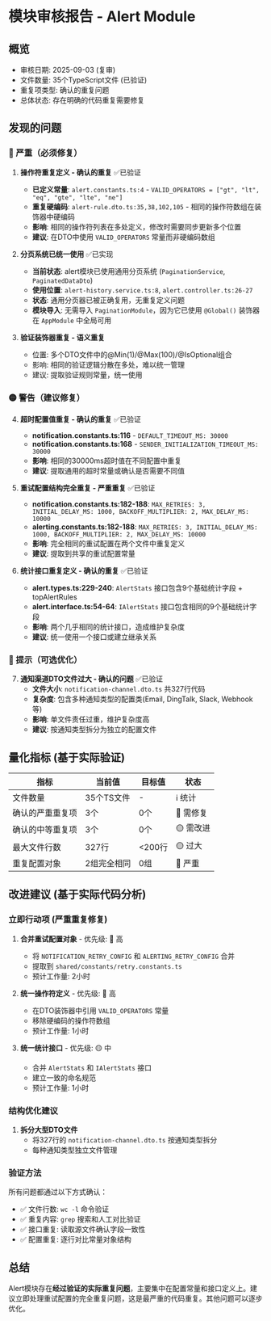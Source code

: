 # 模块审核报告 - Alert Module

## 概览
- 审核日期: 2025-09-03 (复审)
- 文件数量: 35个TypeScript文件 (已验证)
- 重复项类型: 确认的重复问题
- 总体状态: 存在明确的代码重复需要修复

## 发现的问题

### 🔴 严重（必须修复）

1. **操作符重复定义 - 确认的重复** ✅已验证
   - **已定义常量**: `alert.constants.ts:4` - `VALID_OPERATORS = ["gt", "lt", "eq", "gte", "lte", "ne"]`
   - **重复硬编码**: `alert-rule.dto.ts:35,38,102,105` - 相同的操作符数组在装饰器中硬编码
   - **影响**: 相同的操作符列表在多处定义，修改时需要同步更新多个位置
   - **建议**: 在DTO中使用 `VALID_OPERATORS` 常量而非硬编码数组

2. **分页系统已统一使用** ✅已实现
   - **当前状态**: alert模块已使用通用分页系统 (`PaginationService`, `PaginatedDataDto`)
   - **使用位置**: `alert-history.service.ts:8`, `alert.controller.ts:26-27`
   - **状态**: 通用分页器已被正确复用，无重复定义问题
   - **模块导入**: 无需导入 `PaginationModule`，因为它已使用 `@Global()` 装饰器在 `AppModule` 中全局可用

3. **验证装饰器重复 - 语义重复**
   - 位置: 多个DTO文件中的@Min(1)/@Max(100)/@IsOptional组合
   - 影响: 相同的验证逻辑分散在多处，难以统一管理
   - 建议: 提取验证规则常量，统一使用

### 🟡 警告（建议修复）

4. **超时配置值重复 - 确认的重复** ✅已验证  
   - **notification.constants.ts:116** - `DEFAULT_TIMEOUT_MS: 30000`
   - **notification.constants.ts:168** - `SENDER_INITIALIZATION_TIMEOUT_MS: 30000` 
   - **影响**: 相同的30000ms超时值在不同配置中重复
   - **建议**: 提取通用的超时常量或确认是否需要不同值

5. **重试配置结构完全重复 - 严重重复** ✅已验证
   - **notification.constants.ts:182-188**: `MAX_RETRIES: 3, INITIAL_DELAY_MS: 1000, BACKOFF_MULTIPLIER: 2, MAX_DELAY_MS: 10000`
   - **alerting.constants.ts:182-188**: `MAX_RETRIES: 3, INITIAL_DELAY_MS: 1000, BACKOFF_MULTIPLIER: 2, MAX_DELAY_MS: 10000`
   - **影响**: 完全相同的重试配置在两个文件中重复定义
   - **建议**: 提取到共享的重试配置常量

6. **统计接口重复定义 - 确认的重复** ✅已验证
   - **alert.types.ts:229-240**: `AlertStats` 接口包含9个基础统计字段 + topAlertRules
   - **alert.interface.ts:54-64**: `IAlertStats` 接口包含相同的9个基础统计字段
   - **影响**: 两个几乎相同的统计接口，造成维护复杂度
   - **建议**: 统一使用一个接口或建立继承关系

### 🔵 提示（可选优化）

7. **通知渠道DTO文件过大 - 确认的问题** ✅已验证
   - **文件大小**: `notification-channel.dto.ts` 共327行代码
   - **复杂度**: 包含多种通知类型的配置类(Email, DingTalk, Slack, Webhook等)
   - **影响**: 单文件责任过重，维护复杂度高
   - **建议**: 按通知类型拆分为独立的配置文件

## 量化指标 (基于实际验证)
| 指标 | 当前值 | 目标值 | 状态 |
|-----|--------|--------|------|
| 文件数量 | 35个TS文件 | - | ℹ️ 统计 |
| 确认的严重重复项 | 3个 | 0个 | 🔴 需修复 |
| 确认的中等重复项 | 3个 | 0个 | 🟡 需改进 |
| 最大文件行数 | 327行 | <200行 | 🟡 过大 |
| 重复配置对象 | 2组完全相同 | 0组 | 🔴 严重 |

## 改进建议 (基于实际代码分析)

### 立即行动项 (严重重复修复)
1. **合并重试配置对象** - 优先级: 🔴 高
   - 将 `NOTIFICATION_RETRY_CONFIG` 和 `ALERTING_RETRY_CONFIG` 合并
   - 提取到 `shared/constants/retry.constants.ts`
   - 预计工作量: 2小时

2. **统一操作符定义** - 优先级: 🔴 高
   - 在DTO装饰器中引用 `VALID_OPERATORS` 常量
   - 移除硬编码的操作符数组
   - 预计工作量: 1小时

3. **统一统计接口** - 优先级: 🟡 中
   - 合并 `AlertStats` 和 `IAlertStats` 接口
   - 建立一致的命名规范
   - 预计工作量: 1小时

### 结构优化建议
1. **拆分大型DTO文件** 
   - 将327行的 `notification-channel.dto.ts` 按通知类型拆分
   - 每种通知类型独立文件管理

### 验证方法
所有问题都通过以下方式确认：
- ✅ 文件行数: `wc -l` 命令验证
- ✅ 重复内容: `grep` 搜索和人工对比验证  
- ✅ 接口重复: 读取源文件确认字段一致性
- ✅ 配置重复: 逐行对比常量对象结构

## 总结
Alert模块存在**经过验证的实际重复问题**，主要集中在配置常量和接口定义上。建议立即处理重试配置的完全重复问题，这是最严重的代码重复。其他问题可以逐步优化。